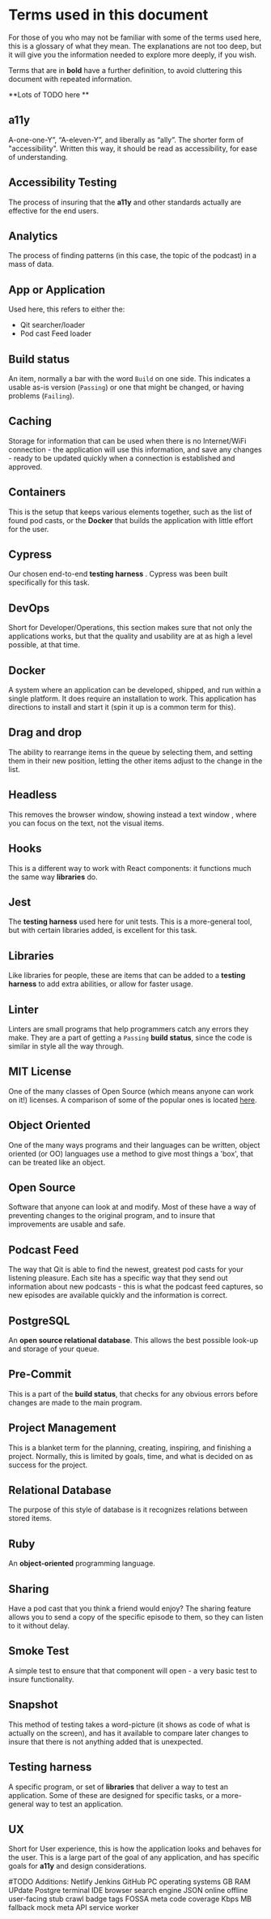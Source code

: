 # Terms used in this document #

For those of you who may not be familiar with some of the terms used here, this is a glossary of what they mean. The explanations are not too deep, but it will give you the information needed to explore more deeply, if you wish. 

Terms that are in **bold** have a further definition, to avoid cluttering this document with repeated information.

**Lots of TODO here **
## a11y ##
A-one-one-Y”, “A-eleven-Y”, and liberally as “ally”. The shorter form of "accessibility". Written this way, it should be read as accessibility, for ease of understanding.

## Accessibility Testing ##
The process of insuring that the **a11y** and other standards actually are effective for the end users.

## Analytics ##
The process of finding patterns (in this case, the topic of the podcast) in a mass of data.

## App or Application ##
Used here, this refers to either the:
- Qit searcher/loader
- Pod cast Feed loader

## Build status ##
An item, normally a bar with the word `Build` on one side. This indicates a usable as-is version (`Passing`) or one that might be changed, or having problems (`Failing`).

## Caching ##
Storage for information that can be used when there is no Internet/WiFi connection - the application will use this information, and save any changes - ready to be updated quickly when a connection is established and approved.

## Containers ##
This is the setup that keeps various elements together, such as the list of found pod casts, or the **Docker** that builds the application with little effort for the user.

## Cypress ##
Our chosen end-to-end **testing harness** . Cypress was been built specifically for this task.

## DevOps ##
Short for Developer/Operations, this section makes sure that not only the applications works, but that the quality and usability are at as high a level possible, at that time.

## Docker ##
A system where an application can be developed, shipped, and run within a single platform. It does require an installation to work. This application has directions to install and start it (spin it up is a common term for this).

## Drag and drop ##
The ability to rearrange items in the queue by selecting them, and setting them in their new position, letting the other items adjust to the change in the list.

## Headless ##
This removes the browser window, showing instead a text window , where you can focus on the text, not the visual items.

## Hooks ##
This is a different way to work with React components: it functions much the same way **libraries** do.

## Jest ##
The **testing harness** used here for unit tests. This is a more-general tool, but with certain libraries added, is excellent for this task.

## Libraries ##
Like libraries for people, these are items that can be added to a **testing harness** to add extra abilities, or allow for faster usage.

## Linter ##
Linters are small programs that help programmers catch any errors they make. They are a part of getting a `Passing` **build status**, since the code is similar in style all the way through.

## MIT License ##
One of the many classes of Open Source (which means anyone can work on it!) licenses. A comparison of some of the popular ones is located [here](https://www.kiuwan.com/blog/a-comparison-of-the-most-popular-open-source-licenses/).

## Object Oriented ##
One of the many ways programs and their languages can be written, object oriented (or OO) languages use a method to give most things a 'box', that can be treated like an object.

## Open Source ##
Software that anyone can look at and modify. Most of these have a way of preventing changes to the original program, and to insure that improvements are usable and safe.

## Podcast Feed ##
The way that Qit is able to find the newest, greatest pod casts for your listening pleasure. Each site has a specific way that they send out information about new podcasts - this is what the podcast feed captures, so new episodes are available quickly and the information is correct.

## PostgreSQL ##
An **open source relational database**. This allows the best possible look-up and storage of your queue. 

## Pre-Commit ##
This is a part of the **build status**, that checks for any obvious errors before changes are made to the main program.

## Project Management ##
This is a blanket term for the planning, creating, inspiring, and finishing a project. Normally, this is limited by goals, time, and what is decided on as success for the project.

## Relational Database ##
The purpose of this style of database is it recognizes relations between stored items.

## Ruby ##
An **object-oriented** programming language.

## Sharing ##
Have a pod cast that you think a friend would enjoy? The sharing feature allows you to send a copy of the specific episode to them, so they can listen to it without delay.

## Smoke Test ##
A simple test to ensure that that component will open - a very basic test to insure functionality.

## Snapshot ##
This method of testing takes a word-picture (it shows as code of what is actually on the screen), and has it available to compare later changes to insure that there is not anything added that is unexpected.

## Testing harness ##
A specific program, or set of **libraries** that deliver a way to test an application. Some of these are designed for specific tasks, or a more-general way to test an application.

## UX ##
Short for User experience, this is how the application looks and behaves for the user. This is a large part of the goal of any application, and has specific goals for **a11y** and design considerations.

#TODO 
Additions:
Netlify
Jenkins
GitHub
PC
operating systems
GB
RAM
UPdate Postgre
terminal
IDE
browser
search engine
JSON
online
offline
user-facing
stub
crawl
badge
tags
FOSSA
meta
code coverage
Kbps
MB
fallback
mock
meta
API
service worker

